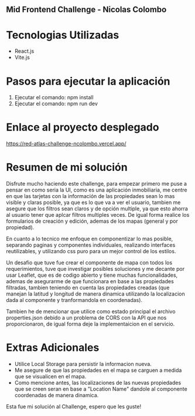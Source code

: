 ## Mid Frontend Challenge - Nicolas Colombo

# Tecnologias Utilizadas
- React.js
- Vite.js

# Pasos para ejecutar la aplicación

1. Ejecutar el comando: npm install
2. Ejecutar el comando: npm run dev

# Enlace al proyecto desplegado

https://red-atlas-challenge-ncolombo.vercel.app/

# Resumen de mi solución

Disfrute mucho haciendo este challenge, para empezar primero me puse a pensar en como seria la UI, como es una aplicación inmobiliaria, me centre en que las tarjetas con la información de las propiedades sean lo mas visible y claras posible, ya que es lo que va a ver el usuario, tambien me asegure que los filtros sean claros y de opción multiple, ya que esto ahorra al usuario tener que aplcar filtros multiples veces. De igual forma realice los formularios de creación y edición, ademas de los mapas (general y por propiedad). 

En cuanto a lo tecnico me enfoque en componentizar lo mas posible, separando paginas y componentes individuales, realizando interfaces reutilizables, y utilizando css puro para un mejor control de los estilos.

Un desafio que tuve fue crear el componente de mapa con todos los requerimientos, tuve que investigar posibles soluciones y me decante por usar Leaflet, que es de codigo abierto y tiene muchas funcionalidades, ademas de asegurarme de que funcionara en base a las propiedades filtradas, tambien teniendo en cuenta las propiedades creadas (que manejan la latitud y longitud de manera dinamica utilizando la localizacion dada al componente y tranformandola en coordenadas).

Tambien he de mencionar que utilice como estado principal el archivo properties.json debido a un problema de CORS con la API que nos proporcionaron, de igual forma deje la implementaicion en el servicio.

# Extras Adicionales

- Utilice Local Storage para persistir la informacion nueva.
- Me asegure de que las propiedades en el mapa se carguen a medida que se visualicen en el mapa.
- Como mencione antes, las localizaciones de las nuevas propiedades que se creen seran en base a "Location Name" dandole al componente coordenadas de manera dinamica.


Esta fue mi solución al Challenge, espero que les guste!